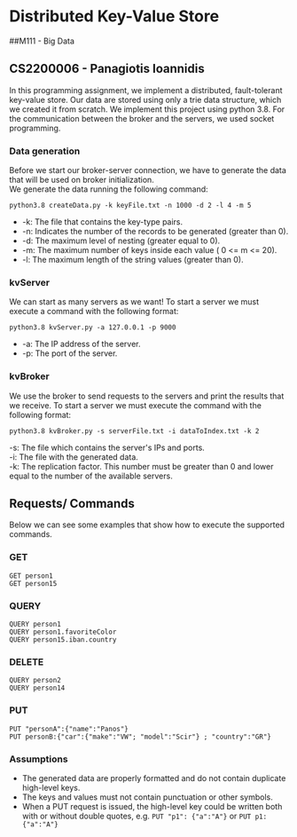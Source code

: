 # Distributed Key-Value Store
##M111 - Big Data
## CS2200006 - Panagiotis Ioannidis
In this programming assignment, we implement a distributed, fault-tolerant key-value store. Our data are stored using only a trie data structure, which we created it from scratch. We implement this project using python 3.8. For the communication between the broker and the servers, we used socket programming.

### Data generation
Before we start our broker-server connection, we have to generate the data that will be used on broker initialization.  
We generate the data running the following command:  

`python3.8 createData.py -k keyFile.txt -n 1000 -d 2 -l 4 -m 5`  

- -k: The file that contains the key-type pairs.
- -n: Indicates the number of the records to be generated (greater than 0).
- -d: The maximum level of nesting (greater equal to 0).
- -m: The maximum number of keys inside each value ( 0 <= m <= 20).
- -l: The maximum length of the string values (greater than 0).

### kvServer
We can start as many servers as we want! To start a server we must execute a command with the following format:  

`python3.8 kvServer.py -a 127.0.0.1 -p 9000`  

- -a: The IP address of the server.
- -p: The port of the server.

### kvBroker
We use the broker to send requests to the servers and print the results that we receive. To start a server we must execute the command with the following format:

`python3.8 kvBroker.py -s serverFile.txt -i dataToIndex.txt -k 2` 

-s: The file which contains the server's IPs and ports.  
-i: The file with the generated data.  
-k: The replication factor. This number must be greater than 0 and lower equal to the number of the available servers.  

## Requests/ Commands
Below we can see some examples that show how to execute the supported commands.
### GET  
`GET person1`  
`GET person15`  

### QUERY
`QUERY person1`  
`QUERY person1.favoriteColor`  
`QUERY person15.iban.country`

### DELETE
`QUERY person2`  
`QUERY person14`

### PUT
`PUT "personA":{"name":"Panos"}`  
`PUT personB:{"car":{"make":"VW"; "model":"Scir"} ; "country":"GR"}`  

### Assumptions
- The generated data are properly formatted and do not contain duplicate high-level keys.
- The keys and values must not contain punctuation or other symbols.
- When a PUT request is issued, the high-level key could be written both with or without double quotes, e.g. `PUT "p1": {"a":"A"}` or `PUT p1:{"a":"A"}`
